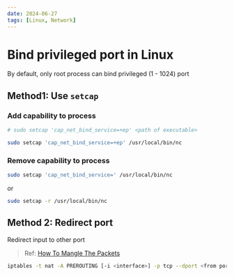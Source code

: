 ```yaml
---
date: 2024-06-27
tags: [Linux, Network]
---
```


# Bind privileged port in Linux

By default, only root process can bind privileged (1 - 1024) port

<!--truncate-->

## Method1: Use `setcap`

### Add capability to process

```sh
# sudo setcap 'cap_net_bind_service=+ep' <path of executable>

sudo setcap 'cap_net_bind_service=+ep' /usr/local/bin/nc
```

### Remove capability to process

```sh
sudo setcap 'cap_net_bind_service=' /usr/local/bin/nc
```

or

```sh
sudo setcap -r /usr/local/bin/nc
```

## Method 2: Redirect port

Redirect input to other port

> Ref: [How To Mangle The Packets](https://www.netfilter.org/documentation/HOWTO/NAT-HOWTO-6.html)

```sh
iptables -t nat -A PREROUTING [-i <interface>] -p tcp --dport <from port> -j REDIRECT --to-port <to port>
```
